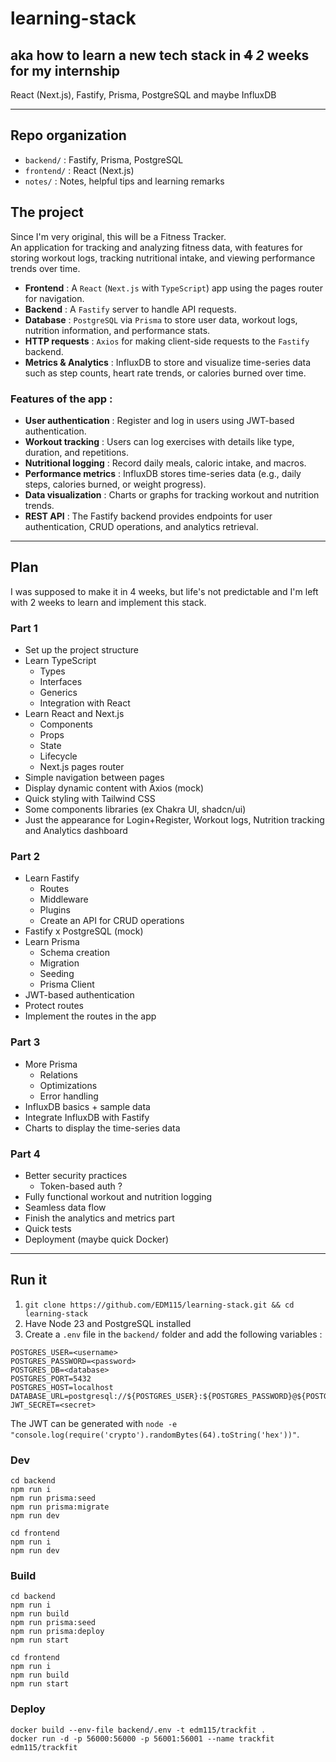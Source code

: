 # learning-stack
## aka how to learn a new tech stack in ~~4~~ *2* weeks for my internship
React (Next.js), Fastify, Prisma, PostgreSQL and maybe InfluxDB

---

## Repo organization
- `backend/` : Fastify, Prisma, PostgreSQL
- `frontend/` : React (Next.js)
- `notes/` : Notes, helpful tips and learning remarks

## The project
Since I'm very original, this will be a Fitness Tracker.  
An application for tracking and analyzing fitness data, with features for storing workout logs, tracking nutritional intake, and viewing performance trends over time.
- **Frontend** : A `React` (`Next.js` with `TypeScript`) app using the pages router for navigation.
- **Backend** : A `Fastify` server to handle API requests.
- **Database** : `PostgreSQL` via `Prisma` to store user data, workout logs, nutrition information, and performance stats.
- **HTTP requests** : `Axios` for making client-side requests to the `Fastify` backend.
- **Metrics & Analytics** : InfluxDB to store and visualize time-series data such as step counts, heart rate trends, or calories burned over time.

### Features of the app :
- **User authentication** : Register and log in users using JWT-based authentication.
- **Workout tracking** : Users can log exercises with details like type, duration, and repetitions.
- **Nutritional logging** : Record daily meals, caloric intake, and macros.
- **Performance metrics** : InfluxDB stores time-series data (e.g., daily steps, calories burned, or weight progress).
- **Data visualization** : Charts or graphs for tracking workout and nutrition trends.
- **REST API** : The Fastify backend provides endpoints for user authentication, CRUD operations, and analytics retrieval.

---

## Plan
I was supposed to make it in 4 weeks, but life's not predictable and I'm left with 2 weeks to learn and implement this stack.

### Part 1
- Set up the project structure
- Learn TypeScript
  - Types
  - Interfaces
  - Generics
  - Integration with React
- Learn React and Next.js
  - Components
  - Props
  - State
  - Lifecycle
  - Next.js pages router
- Simple navigation between pages
- Display dynamic content with Axios (mock)
- Quick styling with Tailwind CSS
- Some components libraries (ex Chakra UI, shadcn/ui)
- Just the appearance for Login+Register, Workout logs, Nutrition tracking and Analytics dashboard

### Part 2
- Learn Fastify
  - Routes
  - Middleware
  - Plugins
  - Create an API for CRUD operations
- Fastify x PostgreSQL (mock)
- Learn Prisma
  - Schema creation
  - Migration
  - Seeding
  - Prisma Client
- JWT-based authentication
- Protect routes
- Implement the routes in the app

### Part 3
- More Prisma
  - Relations
  - Optimizations
  - Error handling
- InfluxDB basics + sample data
- Integrate InfluxDB with Fastify
- Charts to display the time-series data

### Part 4
- Better security practices
  - Token-based auth ?
- Fully functional workout and nutrition logging
- Seamless data flow
- Finish the analytics and metrics part
- Quick tests
- Deployment (maybe quick Docker)

---

## Run it
1) `git clone https://github.com/EDM115/learning-stack.git && cd learning-stack`
2) Have Node 23 and PostgreSQL installed
3) Create a `.env` file in the `backend/` folder and add the following variables :
```env
POSTGRES_USER=<username>
POSTGRES_PASSWORD=<password>
POSTGRES_DB=<database>
POSTGRES_PORT=5432
POSTGRES_HOST=localhost
DATABASE_URL=postgresql://${POSTGRES_USER}:${POSTGRES_PASSWORD}@${POSTGRES_HOST}:${POSTGRES_PORT}/${POSTGRES_DB}
JWT_SECRET=<secret>
```
The JWT can be generated with `node -e "console.log(require('crypto').randomBytes(64).toString('hex'))"`.

### Dev
```pwsh
cd backend
npm run i
npm run prisma:seed
npm run prisma:migrate
npm run dev
```
```pwsh
cd frontend
npm run i
npm run dev
```

### Build
```pwsh
cd backend
npm run i
npm run build
npm run prisma:seed
npm run prisma:deploy
npm run start
```
```pwsh
cd frontend
npm run i
npm run build
npm run start
```

### Deploy
```pwsh
docker build --env-file backend/.env -t edm115/trackfit .
docker run -d -p 56000:56000 -p 56001:56001 --name trackfit edm115/trackfit
```
